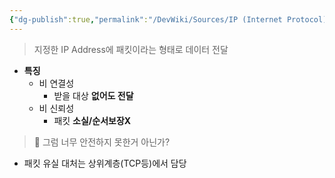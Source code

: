 ```yaml
---
{"dg-publish":true,"permalink":"/DevWiki/Sources/IP (Internet Protocol)/","noteIcon":"","created":"2024-12-01T17:23:38.000+09:00","updated":"2025-07-19T22:58:36.972+09:00"}
---
```


> 지정한 IP Address에 패킷이라는 형태로 데이터 전달

- **특징**
    - 비 연결성
        - 받을 대상 **없어도 전달**
    - 비 신뢰성
        - 패킷 **소실/순서보장X**

> 🤔 그럼 너무 안전하지 못한거 아닌가?

- 패킷 유실 대처는 상위계층(TCP등)에서 담당